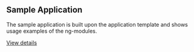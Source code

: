 ## Sample Application
The sample application is built upon the application template and shows usage examples of the ng-modules.

[View details](https://github.com/oasp/oasp4js)